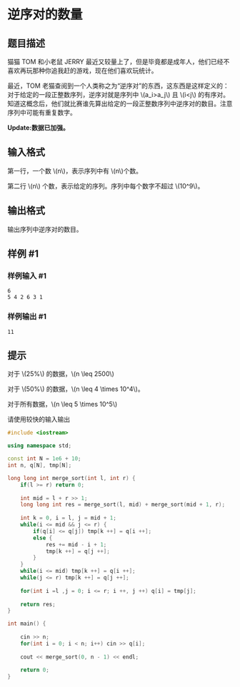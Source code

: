 # 逆序对的数量

## 题目描述

猫猫 TOM 和小老鼠 JERRY 最近又较量上了，但是毕竟都是成年人，他们已经不喜欢再玩那种你追我赶的游戏，现在他们喜欢玩统计。

最近，TOM 老猫查阅到一个人类称之为“逆序对”的东西，这东西是这样定义的：对于给定的一段正整数序列，逆序对就是序列中 \\(a_i>a_j\\) 且 \\(i<j\\) 的有序对。知道这概念后，他们就比赛谁先算出给定的一段正整数序列中逆序对的数目。注意序列中可能有重复数字。

**Update:数据已加强。**

## 输入格式

第一行，一个数 \\(n\\)，表示序列中有 \\(n\\)个数。

第二行 \\(n\\) 个数，表示给定的序列。序列中每个数字不超过 \\(10^9\\)。

## 输出格式

输出序列中逆序对的数目。

## 样例 #1

### 样例输入 #1

```
6
5 4 2 6 3 1
```

### 样例输出 #1

```
11
```

## 提示

对于 \\(25\%\\) 的数据，\\(n \leq 2500\\)

对于 \\(50\%\\) 的数据，\\(n \leq 4 \times 10^4\\)。

对于所有数据，\\(n \leq 5 \times 10^5\\)

请使用较快的输入输出

```cpp
#include <iostream>

using namespace std;

const int N = 1e6 + 10;
int n, q[N], tmp[N];

long long int merge_sort(int l, int r) {
    if(l >= r) return 0;
    
    int mid = l + r >> 1;
    long long int res = merge_sort(l, mid) + merge_sort(mid + 1, r);
    
    int k = 0, i = l, j = mid + 1;
    while(i <= mid && j <= r) {
        if(q[i] <= q[j]) tmp[k ++] = q[i ++];
        else {
            res += mid - i + 1;
            tmp[k ++] = q[j ++];
        }
    }
    while(i <= mid) tmp[k ++] = q[i ++];
    while(j <= r) tmp[k ++] = q[j ++];
    
    for(int i =l ,j = 0; i <= r; i ++, j ++) q[i] = tmp[j];
    
    return res;
}

int main() {
    
    cin >> n;
    for(int i = 0; i < n; i++) cin >> q[i];
    
    cout << merge_sort(0, n - 1) << endl;
    
    return 0;
}
```